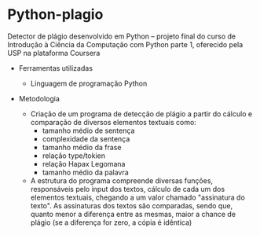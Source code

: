 # Python-plagio
Detector de plágio desenvolvido em Python – projeto final do curso de Introdução à Ciência da Computação com Python parte 1, oferecido pela USP na plataforma Coursera

* Ferramentas utilizadas
  - Linguagem de programação Python

* Metodologia
  - Criação de um programa de detecção de plágio a partir do cálculo e comparação de diversos elementos textuais como: 
    - tamanho médio de sentença
    - complexidade da sentença
    - tamanho médio da frase
    - relação type/tokien
    - relação Hapax Legomana
    - tamanho médio da palavra
  - A estrutura do programa compreende diversas funções, responsáveis pelo input dos textos, cálculo de cada um dos elementos textuais, chegando a um valor chamado "assinatura do texto". As assinaturas dos textos são comparadas, sendo que, quanto menor a diferença entre as mesmas, maior a chance de plágio (se a diferença for zero, a cópia é idêntica)   
    
